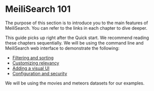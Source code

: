 # MeiliSearch 101

The purpose of this section is to introduce you to the main features of MeiliSearch. You can refer to the links in each chapter to dive deeper.

This guide picks up right after the Quick start. We recommend reading these chapters sequentially. We will be using the command line and MeiliSearch web interface to demonstrate the following:

- [Filtering and sorting](/learn/getting_started/chapter_1_filtering_and_sorting.md)
- [Customizing relevancy](/learn/getting_started/chapter_2_customizing_relevancy.md)
- [Adding a visual UI](/learn/getting_started/chapter_3_adding_a_visual_UI.md)
- [Configuration and security](/learn/getting_started/chapter_4_configuration_and_security.md)

We will be using the movies and meteors datasets for our examples.
